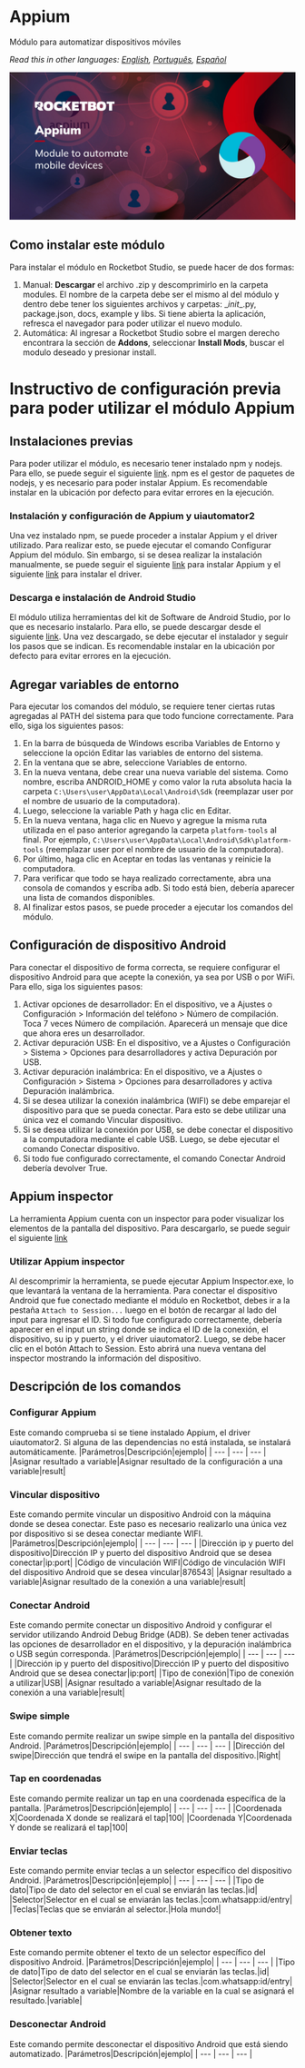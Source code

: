# Appium
  
Módulo para automatizar dispositivos móviles  

*Read this in other languages: [English](Manual_Appium.md), [Português](Manual_Appium.pr.md), [Español](Manual_Appium.es.md)*

![banner](imgs/Banner_Appium.jpg)
## Como instalar este módulo
  
Para instalar el módulo en Rocketbot Studio, se puede hacer de dos formas:
1. Manual: __Descargar__ el archivo .zip y descomprimirlo en la carpeta modules. El nombre de la carpeta debe ser el mismo al del módulo y dentro debe tener los siguientes archivos y carpetas: \__init__.py, package.json, docs, example y libs. Si tiene abierta la aplicación, refresca el navegador para poder utilizar el nuevo modulo.
2. Automática: Al ingresar a Rocketbot Studio sobre el margen derecho encontrara la sección de **Addons**, seleccionar **Install Mods**, buscar el modulo deseado y presionar install.  

# Instructivo de configuración previa para poder utilizar el módulo Appium

## Instalaciones previas
Para poder utilizar el módulo, es necesario tener instalado npm y nodejs. Para ello, se puede seguir el siguiente [link](https://nodejs.org/es/download/).
npm es el gestor de paquetes de nodejs, y es necesario para poder instalar Appium. Es recomendable instalar en la ubicación por defecto para evitar errores en la ejecución.

### Instalación y configuración de Appium y uiautomator2
Una vez instalado npm, se puede proceder a instalar Appium y el driver utilizado. Para realizar esto, se puede ejecutar el comando Configurar Appium del módulo. Sin embargo, si se desea realizar la instalación manualmente, se puede seguir el siguiente [link](http://appium.io/docs/en/2.1/quickstart/install/) para instalar Appium y el siguiente [link](http://appium.io/docs/en/2.1/quickstart/uiauto2-driver/) para instalar el driver.

### Descarga e instalación de Android Studio
El módulo utiliza herramientas 
del kit de Software de Android Studio, por lo que es necesario instalarlo. Para ello, se puede descargar desde el siguiente [link](https://developer.android.com/studio). Una vez descargado, se debe ejecutar el instalador y seguir los pasos que se indican. Es recomendable instalar en la ubicación por defecto para evitar errores en la ejecución.


## Agregar variables de entorno
Para ejecutar los comandos del módulo, se requiere tener ciertas rutas agregadas al PATH del sistema para que todo funcione correctamente. Para ello, siga los siguientes pasos:
1. En la barra de búsqueda de Windows escriba Variables de Entorno y seleccione la opción Editar las variables de entorno del sistema.
2. En la ventana que se abre, seleccione Variables de entorno.
3. En la nueva ventana, debe crear una nueva variable del sistema. Como nombre, escriba ANDROID_HOME y como valor la ruta absoluta hacia la carpeta `C:\Users\user\AppData\Local\Android\Sdk` (reemplazar user por el nombre de usuario de la 
computadora).
4. Luego, seleccione la variable Path y haga clic en Editar.
5. En la nueva ventana, haga clic en Nuevo y agregue la misma ruta utilizada en el paso anterior agregando la carpeta `platform-tools` al final. Por ejemplo, `C:\Users\user\AppData\Local\Android\Sdk\platform-tools` (reemplazar user por el nombre de usuario de la computadora).
6. Por último, haga clic en Aceptar en todas las ventanas y reinicie la computadora.
7. Para verificar que todo se haya realizado correctamente, abra una consola de comandos y escriba adb. Si todo está bien, debería aparecer una lista de comandos disponibles.
8. Al finalizar estos pasos, se puede proceder a ejecutar los comandos del módulo.


## Configuración de dispositivo Android
Para conectar el dispositivo de forma correcta, se requiere configurar el dispositivo Android para que acepte la conexión, ya sea por USB o por WiFi. Para ello, siga los siguientes pasos:
1. Activar opciones de desarrollador: En el dispositivo, ve a Ajustes o 
Configuración > Información del teléfono > Número de compilación. Toca 7 veces Número de compilación. Aparecerá un mensaje que dice que ahora eres un desarrollador.
2. Activar depuración USB: En el dispositivo, ve a Ajustes o Configuración > Sistema > Opciones para desarrolladores y activa Depuración por USB.
3. Activar depuración inalámbrica: En el dispositivo, ve a Ajustes o Configuración > Sistema > Opciones para desarrolladores y activa Depuración inalámbrica.
4. Si se desea utilizar la conexión inalámbrica (WIFI) se debe emparejar el dispositivo para que se pueda conectar. Para esto se debe utilizar una única vez el comando Vincular dispositivo.
5. Si se desea utilizar la conexión por USB, se debe conectar el dispositivo a la computadora mediante el cable USB. Luego, se debe ejecutar el comando Conectar dispositivo.
6. Si todo fue configurado correctamente, el comando Conectar Android debería devolver True.


## Appium inspector
La herramienta Appium cuenta con un inspector para 
poder visualizar los elementos de la pantalla del dispositivo. Para descargarlo, se puede seguir el siguiente [link](https://github.com/appium/appium-inspector/releases)

### Utilizar Appium inspector
Al descomprimir la herramienta, se puede ejecutar Appium Inspector.exe, lo que levantará la ventana de la herramienta. Para conectar el dispositivo Android que fue conectado mediante el módulo en Rocketbot, debes ir a la pestaña `Attach to Session...` luego en el botón de recargar al lado del input para ingresar el ID. Si todo fue configurado correctamente, debería aparecer en el input un string donde se indica el ID de la conexión, el dispositivo, su ip y puerto, y el driver uiautomator2. Luego, se debe hacer clic en el botón Attach to Session. Esto abrirá una nueva ventana del inspector mostrando la información del dispositivo.

## Descripción de los comandos

### Configurar Appium
  
Este comando comprueba si se tiene instalado Appium, el driver uiautomator2. Si alguna de las dependencias no está instalada, se instalará automáticamente.
|Parámetros|Descripción|ejemplo|
| --- | --- | --- |
|Asignar resultado a variable|Asignar resultado de la configuración a una variable|result|

### Vincular dispositivo
  
Este comando permite vincular un dispositivo Android con la máquina donde se desea conectar. Este paso es necesario realizarlo una única vez por dispositivo si se desea conectar mediante WIFI.
|Parámetros|Descripción|ejemplo|
| --- | --- | --- |
|Dirección ip y puerto del dispositivo|Dirección IP y puerto del dispositivo Android que se desea conectar|ip:port|
|Código de vinculación WIFI|Código de vinculación WIFI del dispositivo Android que se desea vincular|876543|
|Asignar resultado a variable|Asignar resultado de la conexión a una variable|result|

### Conectar Android
  
Este comando permite conectar un dispositivo Android y configurar el servidor utilizando Android Debug Bridge (ADB). Se deben tener activadas las opciones de desarrollador en el dispositivo, y la depuración inalámbrica o USB según corresponda.
|Parámetros|Descripción|ejemplo|
| --- | --- | --- |
|Dirección ip y puerto del dispositivo|Dirección IP y puerto del dispositivo Android que se desea conectar|ip:port|
|Tipo de conexión|Tipo de conexión a utilizar|USB|
|Asignar resultado a variable|Asignar resultado de la conexión a una variable|result|

### Swipe simple
  
Este comando permite realizar un swipe simple en la pantalla del dispositivo Android.
|Parámetros|Descripción|ejemplo|
| --- | --- | --- |
|Dirección del swipe|Dirección que tendrá el swipe en la pantalla del dispositivo.|Right|

### Tap en coordenadas
  
Este comando permite realizar un tap en una coordenada específica de la pantalla.
|Parámetros|Descripción|ejemplo|
| --- | --- | --- |
|Coordenada X|Coordenada X donde se realizará el tap|100|
|Coordenada Y|Coordenada Y donde se realizará el tap|100|

### Enviar teclas
  
Este comando permite enviar teclas a un selector específico del dispositivo Android.
|Parámetros|Descripción|ejemplo|
| --- | --- | --- |
|Tipo de dato|Tipo de dato del selector en el cual se enviarán las teclas.|id|
|Selector|Selector en el cual se enviarán las teclas.|com.whatsapp:id/entry|
|Teclas|Teclas que se enviarán al selector.|Hola mundo!|

### Obtener texto
  
Este comando permite obtener el texto de un selector específico del dispositivo Android.
|Parámetros|Descripción|ejemplo|
| --- | --- | --- |
|Tipo de dato|Tipo de dato del selector en el cual se enviarán las teclas.|id|
|Selector|Selector en el cual se enviarán las teclas.|com.whatsapp:id/entry|
|Asignar resultado a variable|Nombre de la variable en la cual se asignará el resultado.|variable|

### Desconectar Android
  
Este comando permite desconectar el dispositivo Android que está siendo automatizado.
|Parámetros|Descripción|ejemplo|
| --- | --- | --- |
